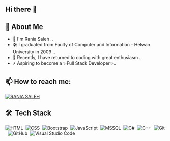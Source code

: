 
## Hi there 👋

## 🚀 About Me
- 🌱 I'm Rania Saleh ..
- 🛠 I graduated from Faulty of Computer and Information - Helwan University in 2009 ..
- 🏢 Recently, I have returned to coding with great enthusiasm ..
- ⚡ Aspiring to become a ✨Full Stack Developer✨..


## 📫 How to reach me: 
[![RANIA SALEH](https://img.shields.io/badge/linkedin-0A66C2?style=for-the-badge&logo=linkedin&logoColor=white)](https://www.linkedin.com/in/raniasalehsaleh/)
<!--
<a href="https://www.linkedin.com/in/raniasalehsaleh/" target="_blank"><img src="https://img.shields.io/badge/-Rania%20Saleh-0077B5?style=for-the-badge&logo=Linkedin&logoColor=white"/></a>
-->
## 🛠 &nbsp;Tech Stack
![HTML](https://img.shields.io/badge/-HTML-05122A?style=flat&logo=HTML5)&nbsp;
![CSS](https://img.shields.io/badge/-CSS-05122A?style=flat&logo=CSS3&logoColor=1572B6)&nbsp;
![Bootstrap](https://img.shields.io/badge/-Bootstrap-05122A?style=flat&logo=bootstrap&logoColor=563D7C)&nbsp;
![JavaScript](https://img.shields.io/badge/-JavaScript-05122A?style=flat&logo=javascript)&nbsp;
![MSSQL](https://img.shields.io/badge/Microsoft_SQL_Server-05122A?style=flat&logo=microsoft%20sql%20server&logoColor=white)&nbsp;
![C#](https://img.shields.io/badge/-Csharp-05122A?style=flat&logo=Csharp)&nbsp;
![C++](https://img.shields.io/badge/-cplusplus-05122A?style=flat&logo=cplusplus)&nbsp;
![Git](https://img.shields.io/badge/-Git-05122A?style=flat&logo=git)&nbsp;
![GitHub](https://img.shields.io/badge/-GitHub-05122A?style=flat&logo=github)&nbsp;
![Visual Studio Code](https://img.shields.io/badge/-Visual%20Studio%20Code-05122A?style=flat&logo=visual-studio-code&logoColor=007ACC)&nbsp;



<!--
**ranias86/ranias86** is a ✨ _special_ ✨ repository because its `README.md` (this file) appears on your GitHub profile.

Here are some ideas to get you started:

- 🔭 I’m currently working on ...
- 🌱 I’m currently learning ...
- 👯 I’m looking to collaborate on ...
- 🤔 I’m looking for help with ...
- 💬 Ask me about ...
- 📫 How to reach me: ...
- 😄 Pronouns: ...
- ⚡ Fun fact: ...
-->
